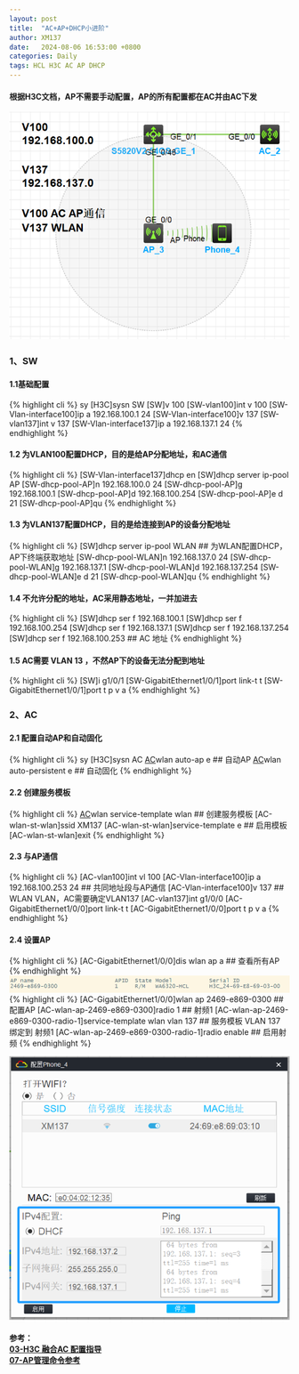 ```yaml
---
layout: post
title:  "AC+AP+DHCP小进阶"
author: XM137
date:   2024-08-06 16:53:00 +0800
categories: Daily
tags: HCL H3C AC AP DHCP
---
```


<h4>根据H3C文档，AP不需要手动配置，AP的所有配置都在AC并由AC下发</h4>

![](/assets/H3C/2024-08-06/DHCP/add/image2.png)

### 1、SW
#### 1.1基础配置
{% highlight cli %}
<H3C>sy
[H3C]sysn SW
[SW]v 100
[SW-vlan100]int v 100
[SW-Vlan-interface100]ip a 192.168.100.1 24
[SW-Vlan-interface100]v 137
[SW-vlan137]int v 137
[SW-Vlan-interface137]ip a 192.168.137.1 24
{% endhighlight %}

#### 1.2 为VLAN100配置DHCP，目的是给AP分配地址，和AC通信
{% highlight cli %}
[SW-Vlan-interface137]dhcp en
[SW]dhcp server ip-pool AP 
[SW-dhcp-pool-AP]n 192.168.100.0 24
[SW-dhcp-pool-AP]g 192.168.100.1
[SW-dhcp-pool-AP]d 192.168.100.254
[SW-dhcp-pool-AP]e d 21
[SW-dhcp-pool-AP]qu
{% endhighlight %}

#### 1.3 为VLAN137配置DHCP，目的是给连接到AP的设备分配地址
{% highlight cli %}
[SW]dhcp server ip-pool WLAN ## 为WLAN配置DHCP，AP下终端获取地址
[SW-dhcp-pool-WLAN]n 192.168.137.0 24
[SW-dhcp-pool-WLAN]g 192.168.137.1
[SW-dhcp-pool-WLAN]d 192.168.137.254
[SW-dhcp-pool-WLAN]e d 21
[SW-dhcp-pool-WLAN]qu
{% endhighlight %}

#### 1.4 不允许分配的地址，AC采用静态地址，一并加进去
{% highlight cli %}
[SW]dhcp ser f 192.168.100.1
[SW]dhcp ser f 192.168.100.254
[SW]dhcp ser f 192.168.137.1
[SW]dhcp ser f 192.168.137.254
[SW]dhcp ser f 192.168.100.253 ## AC 地址
{% endhighlight %}

#### 1.5 AC需要 VLAN 13 ，不然AP下的设备无法分配到地址
{% highlight cli %}
[SW]i g1/0/1
[SW-GigabitEthernet1/0/1]port link-t t
[SW-GigabitEthernet1/0/1]port t p v a
{% endhighlight %}


### 2、AC
#### 2.1 配置自动AP和自动固化
{% highlight cli %}
<H3C>sy
[H3C]sysn AC
[AC]wlan auto-ap e ## 自动AP
[AC]wlan auto-persistent e ## 自动固化
{% endhighlight %}

#### 2.2 创建服务模板
{% highlight cli %}
[AC]wlan service-template wlan ## 创建服务模板
[AC-wlan-st-wlan]ssid XM137
[AC-wlan-st-wlan]service-template e ## 启用模板
[AC-wlan-st-wlan]exit
{% endhighlight %}

#### 2.3 与AP通信
{% highlight cli %}
[AC-vlan100]int vl 100
[AC-Vlan-interface100]ip a 192.168.100.253 24 ## 共同地址段与AP通信
[AC-Vlan-interface100]v 137 ## WLAN VLAN，AC需要确定VLAN137
[AC-vlan137]int g1/0/0
[AC-GigabitEthernet1/0/0]port link-t t
[AC-GigabitEthernet1/0/0]port t p v a
{% endhighlight %}

#### 2.4 设置AP
{% highlight cli %}
[AC-GigabitEthernet1/0/0]dis wlan ap a ## 查看所有AP
{% endhighlight %}
![](/assets/H3C/2024-08-06/DHCP/add/image1.png)
{% highlight cli %}
[AC-GigabitEthernet1/0/0]wlan ap 2469-e869-0300 ## 配置AP
[AC-wlan-ap-2469-e869-0300]radio 1 ## 射频1
[AC-wlan-ap-2469-e869-0300-radio-1]service-template wlan vlan 137 ## 服务模板 VLAN 137 绑定到 射频1
[AC-wlan-ap-2469-e869-0300-radio-1]radio enable ## 启用射频
{% endhighlight %}

![](/assets/H3C/2024-08-06/DHCP/add/image3.png)

#### 参考：<br> [03-H3C 融合AC 配置指导][AC] <br> [07-AP管理命令参考][AP] 
[AC]: https://www.h3c.com/cn/d_202001/1266047_30005_0.htm#_Toc524618802  
[AP]: https://www.h3c.com/cn/d_202206/1627409_30005_0.htm 
